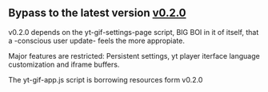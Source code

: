## Bypass to the latest version [v0.2.0](https://github.com/kauderk/kauderk.github.io/blob/main/yt-gif-extension/README.md#installation)

v0.2.0 depends on the yt-gif-settings-page script, BIG BOI in it of itself, that a -conscious user update- feels the more appropiate.

Major features are restricted: Persistent settings, yt player iterface language customization and iframe buffers.

The yt-gif-app.js script is borrowing resources form v0.2.0

